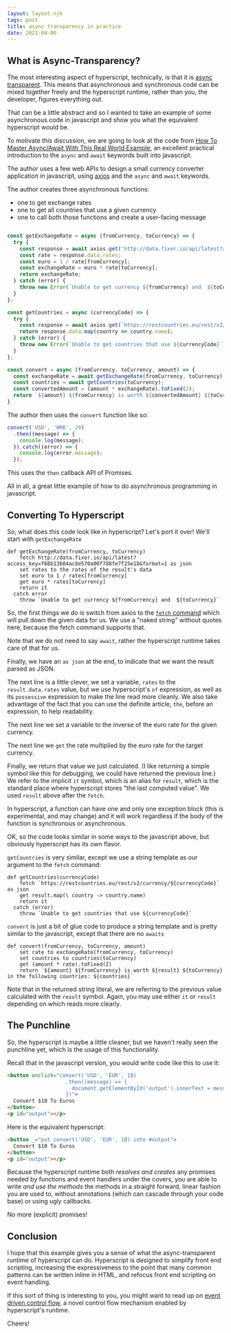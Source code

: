 ```yaml
---
layout: layout.njk
tags: post
title: async transparency in practice
date: 2021-04-06
---
```


## What is Async-Transparency?

The most interesting aspect of hyperscript, technically, is that it is [async transparent](/docs#async). This means
that asynchronous and synchronous code can be mixed together freely and the hyperscript runtime, rather than you, the
developer, figures everything out.

That can be a little abstract and so I wanted to take an example of some asynchronous code in javascript and show you what
the equivalent hyperscript would be.

To motivate this discussion, we are going to look at the code from [How To Master Async/Await With This Real World Example](https://medium.com/free-code-camp/how-to-master-async-await-with-this-real-world-example-19107e7558ad), an excellent practical introduction to the `async` and `await` keywords built into
javascript.

The author uses a few web APIs to design a small currency converter application in javascript, using 
[axios](https://github.com/axios/axios) and the `async` and `await` keywords.  

The author creates three asynchronous functions:
  * one to get exchange rates
  * one to get all countries that use a given currency
  * one to call both those functions and create a user-facing message 

```javascript

const getExchangeRate = async (fromCurrency, toCurrency) => {
  try {
    const response = await axios.get('http://data.fixer.io/api/latest?access_key=f68b13604ac8e570a00f7d8fe7f25e1b&format=1');    
    const rate = response.data.rates;
    const euro = 1 / rate[fromCurrency];
    const exchangeRate = euro * rate[toCurrency];    
    return exchangeRate;
  } catch (error) {
    throw new Error(`Unable to get currency ${fromCurrency} and  ${toCurrency}`);
  }
};

const getCountries = async (currencyCode) => {
  try {
    const response = await axios.get(`https://restcountries.eu/rest/v2/currency/${currencyCode}`);
    return response.data.map(country => country.name);
  } catch (error) {
    throw new Error(`Unable to get countries that use ${currencyCode}`);
  }
};

const convert = async (fromCurrency, toCurrency, amount) => {
  const exchangeRate = await getExchangeRate(fromCurrency, toCurrency);
  const countries = await getCountries(toCurrency);
  const convertedAmount = (amount * exchangeRate).toFixed(2);
  return `${amount} ${fromCurrency} is worth ${convertedAmount} ${toCurrency}. You can spend these in the following countries: ${countries}`;
}

```

The author then uses the `convert` function like so:

```javascript
convert('USD', 'HRK', 20)
  .then((message) => {
    console.log(message);
  }).catch((error) => {
    console.log(error.message);
  });
```

This uses the `then` callback API of Promises.

All in all, a great little example of how to do asynchronous programming in javascript.

## Converting To Hyperscript

So, what does this code look like in hyperscript?  Let's port it over!  We'll start with `getExchangeRate`

```hyperscript
def getExchangeRate(fromCurrency, toCurrency)
    fetch http://data.fixer.io/api/latest?access_key=f68b13604ac8e570a00f7d8fe7f25e1b&format=1 as json
    set rates to the rates of the result's data
    set euro to 1 / rates[fromCurrency]
    get euro * rates[toCurrency]
    return it
  catch error
    throw `Unable to get currency ${fromCurrency} and  ${toCurrency}`
```

So, the first things we do is switch from axios to the [`fetch` command](/commands/fetch) which will pull down the 
given data for us.  We use a "naked string" without quotes here, because the fetch command supports that.

Note that we do not need to say `await`, rather the hyperscript runtime takes care of that for us.

Finally, we have an `as json` at the end, to indicate that we want the result parsed as JSON.

The next line is a little clever, we set a variable, `rates` to the `result.data.rates` value, but we use hyperscript's
`of` expression, as well as its `possessive` expression to make the line read more cleanly.  We also take advantage of
the fact that you can use the definite article, `the`, before an expression, to help readability.

The next line we set a variable to the inverse of the euro rate for the given currency.

The next line we `get` the rate multiplied by the euro rate for the target currency.

Finally, we return that value we just calculated.  (I like returning a simple symbol like this for debugging, we could
have returned the previous line.)  We refer to the implicit `it` symbol, which is an alias for `result`, which is
the standard place where hyperscript stores "the last computed value".  We used `result` above after the `fetch`.

In hyperscript, a function can have one and only one exception block (this is experimental, and may change) and it will
work regardless if the body of the function is synchronous or asynchronous.

OK, so the code looks similar in some ways to the javascript above, but obviously hyperscript has its own flavor.

`getCountries` is very similar, except we use a string template as our argument to the `fetch` command:

```hyperscript
def getCountries(currencyCode)
    fetch `https://restcountries.eu/rest/v2/currency/${currencyCode}` as json
    get result.map(\ country -> country.name)
    return it
  catch (error)
    throw `Unable to get countries that use ${currencyCode}`
```

`convert` is just a bit of glue code to produce a string template and is pretty similar to the javascript, except 
that there are no `awaits`

```hyperscript
def convert(fromCurrency, toCurrency, amount) 
    set rate to exchangeRate(fromCurrency, toCurrency)
    set countries to countries(toCurrency)
    get (amount * rate).toFixed(2)
    return `${amount} ${fromCurrency} is worth ${result} ${toCurrency} in the following countries: ${countries}`
```

Note that in the returned string literal, we are referring to the previous value calculated with the `result` symbol.
Again, you may use either `it` or `result` depending on which reads more clearly.

## The Punchline

So, the hyperscript is maybe a little cleaner, but we haven't really seen the punchline yet, which is the usage of 
this functionality.

Recall that in the javascript version, you would write code like this to use it:

```html
<button onclick="convert('USD', 'EUR', 10)
                   .then((message) => {
                     document.getElementById('output').innerText = message;
                   })">
  Convert $10 To Euros
</button>
<p id="output"></p>
```

Here is the equivalent hyperscript:

```html
<button _="put convert('USD', 'EUR', 10) into #output">
  Convert $10 To Euros
</button>
<p id="output"></p>
```

Because the hyperscript runtime both *resolves and creates* any promises needed by functions and event handlers under
the covers, you are able to write *and use the methods* the methods in a straight forward, linear fashion
you are used to, without annotations (which can cascade through your code base) or using ugly callbacks.

No more (explicit) promises!

## Conclusion

I hope that this example gives you a sense of what the async-transparent runtime of hyperscript can do.  Hyperscript
is designed to simplify front end scripting, increasing the expressiveness to the point that many common patterns
can be written inline in HTML, and refocus front end scripting on event handling.

If this sort of thing is interesting to you, you might want to read up on 
[event driven control flow](/docs#event-control-flow), a novel control flow mechanism enabled by hyperscript's runtime.

Cheers!

